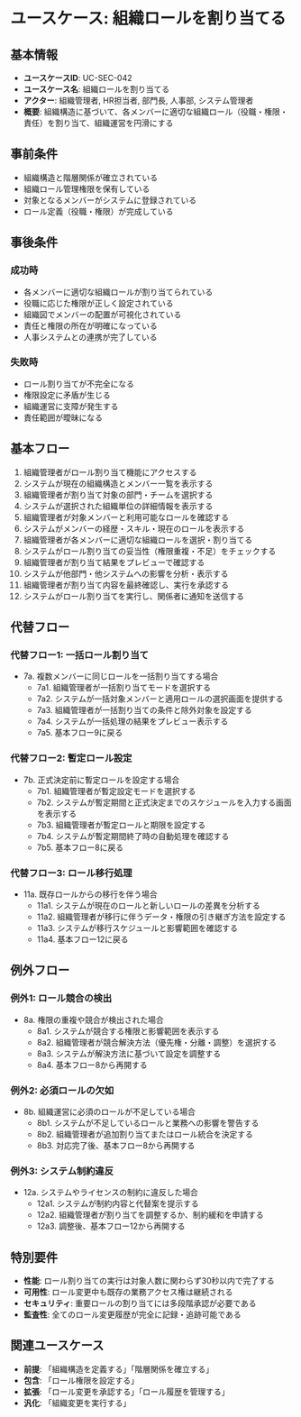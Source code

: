 # ユースケース: 組織ロールを割り当てる

## 基本情報

- **ユースケースID**: UC-SEC-042
- **ユースケース名**: 組織ロールを割り当てる
- **アクター**: 組織管理者, HR担当者, 部門長, 人事部, システム管理者
- **概要**: 組織構造に基づいて、各メンバーに適切な組織ロール（役職・権限・責任）を割り当て、組織運営を円滑にする

## 事前条件

- 組織構造と階層関係が確立されている
- 組織ロール管理権限を保有している
- 対象となるメンバーがシステムに登録されている
- ロール定義（役職・権限）が完成している

## 事後条件

### 成功時
- 各メンバーに適切な組織ロールが割り当てられている
- 役職に応じた権限が正しく設定されている
- 組織図でメンバーの配置が可視化されている
- 責任と権限の所在が明確になっている
- 人事システムとの連携が完了している

### 失敗時
- ロール割り当てが不完全になる
- 権限設定に矛盾が生じる
- 組織運営に支障が発生する
- 責任範囲が曖昧になる

## 基本フロー

1. 組織管理者がロール割り当て機能にアクセスする
2. システムが現在の組織構造とメンバー一覧を表示する
3. 組織管理者が割り当て対象の部門・チームを選択する
4. システムが選択された組織単位の詳細情報を表示する
5. 組織管理者が対象メンバーと利用可能なロールを確認する
6. システムがメンバーの経歴・スキル・現在のロールを表示する
7. 組織管理者が各メンバーに適切な組織ロールを選択・割り当てる
8. システムがロール割り当ての妥当性（権限重複・不足）をチェックする
9. 組織管理者が割り当て結果をプレビューで確認する
10. システムが他部門・他システムへの影響を分析・表示する
11. 組織管理者が割り当て内容を最終確認し、実行を承認する
12. システムがロール割り当てを実行し、関係者に通知を送信する

## 代替フロー

### 代替フロー1: 一括ロール割り当て
- 7a. 複数メンバーに同じロールを一括割り当てする場合
  - 7a1. 組織管理者が一括割り当てモードを選択する
  - 7a2. システムが一括対象メンバーと適用ロールの選択画面を提供する
  - 7a3. 組織管理者が一括割り当ての条件と除外対象を設定する
  - 7a4. システムが一括処理の結果をプレビュー表示する
  - 7a5. 基本フロー9に戻る

### 代替フロー2: 暫定ロール設定
- 7b. 正式決定前に暫定ロールを設定する場合
  - 7b1. 組織管理者が暫定設定モードを選択する
  - 7b2. システムが暫定期間と正式決定までのスケジュールを入力する画面を表示する
  - 7b3. 組織管理者が暫定ロールと期限を設定する
  - 7b4. システムが暫定期間終了時の自動処理を確認する
  - 7b5. 基本フロー8に戻る

### 代替フロー3: ロール移行処理
- 11a. 既存ロールからの移行を伴う場合
  - 11a1. システムが現在のロールと新しいロールの差異を分析する
  - 11a2. 組織管理者が移行に伴うデータ・権限の引き継ぎ方法を設定する
  - 11a3. システムが移行スケジュールと影響範囲を確認する
  - 11a4. 基本フロー12に戻る

## 例外フロー

### 例外1: ロール競合の検出
- 8a. 権限の重複や競合が検出された場合
  - 8a1. システムが競合する権限と影響範囲を表示する
  - 8a2. 組織管理者が競合解決方法（優先権・分離・調整）を選択する
  - 8a3. システムが解決方法に基づいて設定を調整する
  - 8a4. 基本フロー8から再開する

### 例外2: 必須ロールの欠如
- 8b. 組織運営に必須のロールが不足している場合
  - 8b1. システムが不足しているロールと業務への影響を警告する
  - 8b2. 組織管理者が追加割り当てまたはロール統合を決定する
  - 8b3. 対応完了後、基本フロー8から再開する

### 例外3: システム制約違反
- 12a. システムやライセンスの制約に違反した場合
  - 12a1. システムが制約内容と代替案を提示する
  - 12a2. 組織管理者が割り当てを調整するか、制約緩和を申請する
  - 12a3. 調整後、基本フロー12から再開する

## 特別要件

- **性能**: ロール割り当ての実行は対象人数に関わらず30秒以内で完了する
- **可用性**: ロール変更中も既存の業務アクセス権は継続される
- **セキュリティ**: 重要ロールの割り当てには多段階承認が必要である
- **監査性**: 全てのロール変更履歴が完全に記録・追跡可能である

## 関連ユースケース

- **前提**: 「組織構造を定義する」「階層関係を確立する」
- **包含**: 「ロール権限を設定する」
- **拡張**: 「ロール変更を承認する」「ロール履歴を管理する」
- **汎化**: 「組織変更を実行する」